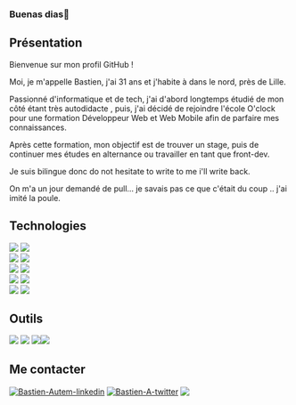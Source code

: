 ### Buenas dias👋

<!--
**BastienAuT/BastienAuT** is a ✨ _special_ ✨ repository because its `README.md` (this file) appears on your GitHub profile.

Here are some ideas to get you started:

- 🔭 I’m currently working on ...
- 🌱 I’m currently learning ...
- 👯 I’m looking to collaborate on ...
- 🤔 I’m looking for help with ...
- 💬 Ask me about ...
- 📫 How to reach me: ...
- 😄 Pronouns: ...
- ⚡ Fun fact: ...
-->

## Présentation

Bienvenue sur mon profil GitHub !

Moi, je m'appelle Bastien, j'ai 31 ans et j'habite à dans le nord, près de Lille.

Passionné d'informatique et de tech, j'ai d'abord longtemps étudié de mon côté étant très autodidacte , puis, j'ai décidé de rejoindre l'école O'clock pour une formation Développeur Web et Web Mobile afin de parfaire mes connaissances.

Après cette formation, mon objectif est de trouver un stage, puis de continuer mes études en alternance ou travailler en tant que front-dev.

Je suis bilingue donc do not hesitate to write to me i'll write back.

On m'a un jour demandé de pull... je savais pas ce que c'était du coup .. j'ai imité la poule. 

## Technologies

<div>
<img src="https://img.shields.io/badge/html5-%23E34F26.svg?style=for-the-badge&logo=html5&logoColor=white">
<img src="https://img.shields.io/badge/Sass-CC6699?style=for-the-badge&logo=sass&logoColor=white">
</div>

<div>
<img src="https://img.shields.io/badge/php-%23777BB4.svg?style=for-the-badge&logo=php&logoColor=white">
<img src="https://img.shields.io/badge/laravel-%23FF2D20.svg?style=for-the-badge&logo=laravel&logoColor=white">
</div>

<div>
<img src="https://img.shields.io/badge/JWT-black?style=for-the-badge&logo=JSON%20web%20tokens">
<img src="https://img.shields.io/badge/Socket.io-black?style=for-the-badge&logo=socket.io&badgeColor=010101"> 
</div>

<div>
  <img src="https://img.shields.io/badge/yarn-%232C8EBB.svg?style=for-the-badge&logo=yarn&logoColor=white">
<img src="https://img.shields.io/badge/NPM-%23000000.svg?style=for-the-badge&logo=npm&logoColor=white">
</div>

<div>
<img src="https://img.shields.io/badge/javascript-%23323330.svg?style=for-the-badge&logo=javascript&logoColor=%23F7DF1E">
<img src="https://img.shields.io/badge/react-%2320232a.svg?style=for-the-badge&logo=react&logoColor=%2361DAFB">
</div>

## Outils

<div>
<img src="https://img.shields.io/badge/GitHub-100000?style=for-the-badge&logo=github&logoColor=white">
<img src="https://img.shields.io/badge/VSCode-007ACC?style=for-the-badge&logo=visual-studio-code&logoColor=white">
 <img src="https://img.shields.io/badge/Windows-0078D6?style=for-the-badge&logo=windows&logoColor=white"><img src="https://img.shields.io/badge/Ubuntu-E95420?style=for-the-badge&logo=ubuntu&logoColor=white"> 
  
</div>
  
</div>


## Me contacter
<p>
<a href="https://www.linkedin.com/in/bastien-autem/" target="blank"><img align="center" src="https://img.shields.io/badge/-LinkedIn-0077B5?style=for-the-badge&logo=Linkedin&logoColor=white&link=https://www.linkedin.com/in/bastien-autem/" alt="Bastien-Autem-linkedin"/></a>
<a href="https://twitter.com/Dehcimal" target="blank"><img align="center" src="https://img.shields.io/badge/-Twitter-1DA1F2?style=for-the-badge&logo=Twitter&logoColor=white&link=https://twitter.com/Dehcimal" alt="Bastien-A-twitter"/></a>
 <a href="mailto:deh2win@gmail.com" target="blank"><img align="center" src="https://img.shields.io/badge/gmail-D14836?style=for-the-badge&logo=gmail&logoColor=white" /></a>
</p>


